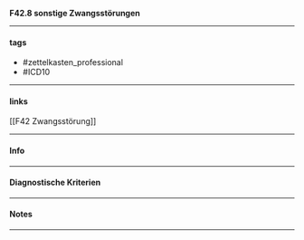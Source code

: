 __F42.8 sonstige Zwangsstörungen__

___________________________________________
#### tags

- #zettelkasten_professional
- #ICD10
___________________________________________
#### links

[[F42 Zwangsstörung]]

___________________________________________
#### Info

___________________________________________
#### Diagnostische Kriterien

___________________________________________
#### Notes

___________________________________________

